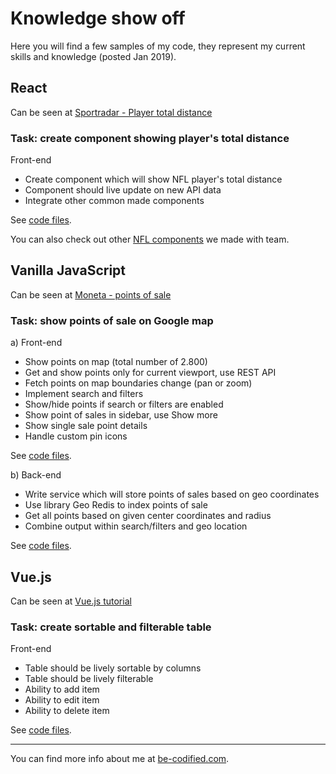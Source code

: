 # Knowledge show off

Here you will find a few samples of my code, they represent my current skills and knowledge (posted Jan 2019).

## React

Can be seen at [Sportradar - Player total distance](https://widgets.sir.sportradar.com/demo#ngs-player-nfl-player-totalDistanceSeason)

### Task: create component showing player's total distance

Front-end

- Create component which will show NFL player's total distance
- Component should live update on new API data
- Integrate other common made components

See [code files](https://github.com/be-codified/knowledge-showoff/tree/master/react).

You can also check out other [NFL components](https://widgets.sir.sportradar.com/demo#nfl) we made with team.

## Vanilla JavaScript

Can be seen at [Moneta - points of sale](https://www.moneta.si/en/points-of-sale)

### Task: show points of sale on Google map

a) Front-end

- Show points on map (total number of 2.800)
- Get and show points only for current viewport, use REST API
- Fetch points on map boundaries change (pan or zoom)
- Implement search and filters
- Show/hide points if search or filters are enabled
- Show point of sales in sidebar, use Show more
- Show single sale point details
- Handle custom pin icons

See [code files](https://github.com/be-codified/knowledge-showoff/tree/master/vanilla-javascript/front-end).

b) Back-end

- Write service which will store points of sales based on geo coordinates
- Use library Geo Redis to index points of sale
- Get all points based on given center coordinates and radius
- Combine output within search/filters and geo location

See [code files](https://github.com/be-codified/knowledge-showoff/tree/master/vanilla-javascript/back-end).

## Vue.js

Can be seen at [Vue.js tutorial](https://premade.vue-js-tutorials.be-codified.com/dist-components/course-list-component/)

### Task: create sortable and filterable table

Front-end

- Table should be lively sortable by columns
- Table should be lively filterable
- Ability to add item
- Ability to edit item
- Ability to delete item

See [code files](XXX).

---
You can find more info about me at [be-codified.com](http://wwww.be-codified.com).
